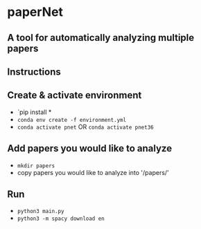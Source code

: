 # paperNet
## A tool for automatically analyzing multiple papers

## Instructions

## Create & activate environment
* `pip install *
* `conda env create -f environment.yml`
* `conda activate pnet` OR `conda activate pnet36`

## Add papers you would like to analyze
* `mkdir papers`
* copy papers you would like to analyze into '/papers/'

## Run 
* ```python3 main.py```
* ```python3 -m spacy download en```
